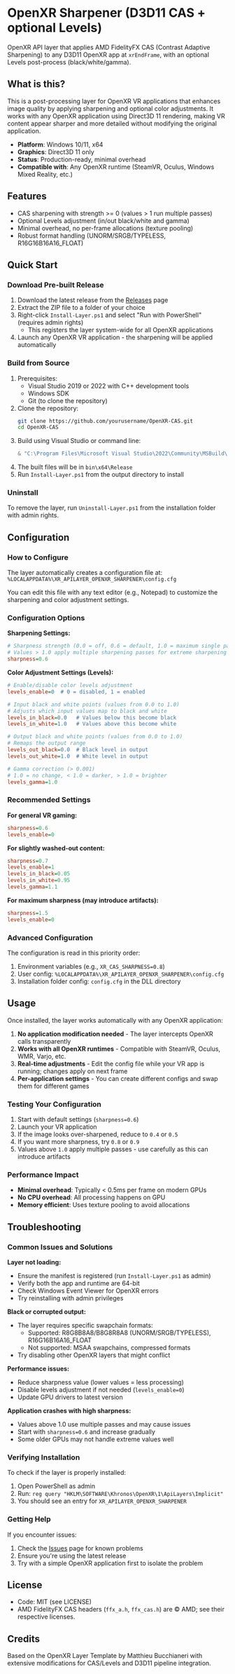 # OpenXR Sharpener (D3D11 CAS + optional Levels)

OpenXR API layer that applies AMD FidelityFX CAS (Contrast Adaptive Sharpening) to any D3D11 OpenXR app at `xrEndFrame`, with an optional Levels post-process (black/white/gamma).

## What is this?

This is a post-processing layer for OpenXR VR applications that enhances image quality by applying sharpening and optional color adjustments. It works with any OpenXR application using Direct3D 11 rendering, making VR content appear sharper and more detailed without modifying the original application.

- **Platform**: Windows 10/11, x64
- **Graphics**: Direct3D 11 only
- **Status**: Production-ready, minimal overhead
- **Compatible with**: Any OpenXR runtime (SteamVR, Oculus, Windows Mixed Reality, etc.)

## Features
- CAS sharpening with strength >= 0 (values > 1 run multiple passes)
- Optional Levels adjustment (in/out black/white and gamma)
- Minimal overhead, no per-frame allocations (texture pooling)
- Robust format handling (UNORM/SRGB/TYPELESS, R16G16B16A16_FLOAT)

## Quick Start

### Download Pre-built Release
1. Download the latest release from the [Releases](https://github.com/yourusername/OpenXR-CAS/releases) page
2. Extract the ZIP file to a folder of your choice
3. Right-click `Install-Layer.ps1` and select "Run with PowerShell" (requires admin rights)
   - This registers the layer system-wide for all OpenXR applications
4. Launch any OpenXR VR application - the sharpening will be applied automatically

### Build from Source
1. Prerequisites:
   - Visual Studio 2019 or 2022 with C++ development tools
   - Windows SDK
   - Git (to clone the repository)
2. Clone the repository:
   ```bash
   git clone https://github.com/yourusername/OpenXR-CAS.git
   cd OpenXR-CAS
   ```
3. Build using Visual Studio or command line:
   ```powershell
   & "C:\Program Files\Microsoft Visual Studio\2022\Community\MSBuild\Current\Bin\MSBuild.exe" .\XR_APILAYER_OPENXR_SHARPENER.sln /t:Build /p:Configuration=Release /p:Platform=x64
   ```
4. The built files will be in `bin\x64\Release`
5. Run `Install-Layer.ps1` from the output directory to install

### Uninstall
To remove the layer, run `Uninstall-Layer.ps1` from the installation folder with admin rights.

## Configuration

### How to Configure

The layer automatically creates a configuration file at:
`%LOCALAPPDATA%\XR_APILAYER_OPENXR_SHARPENER\config.cfg`

You can edit this file with any text editor (e.g., Notepad) to customize the sharpening and color adjustment settings.

### Configuration Options

**Sharpening Settings:**
```ini
# Sharpness strength (0.0 = off, 0.6 = default, 1.0 = maximum single pass)
# Values > 1.0 apply multiple sharpening passes for extreme sharpening
sharpness=0.6
```

**Color Adjustment Settings (Levels):**
```ini
# Enable/disable color levels adjustment
levels_enable=0  # 0 = disabled, 1 = enabled

# Input black and white points (values from 0.0 to 1.0)
# Adjusts which input values map to black and white
levels_in_black=0.0   # Values below this become black
levels_in_white=1.0   # Values above this become white

# Output black and white points (values from 0.0 to 1.0)
# Remaps the output range
levels_out_black=0.0  # Black level in output
levels_out_white=1.0  # White level in output

# Gamma correction (> 0.001)
# 1.0 = no change, < 1.0 = darker, > 1.0 = brighter
levels_gamma=1.0
```

### Recommended Settings

**For general VR gaming:**
```ini
sharpness=0.6
levels_enable=0
```

**For slightly washed-out content:**
```ini
sharpness=0.7
levels_enable=1
levels_in_black=0.05
levels_in_white=0.95
levels_gamma=1.1
```

**For maximum sharpness (may introduce artifacts):**
```ini
sharpness=1.5
levels_enable=0
```

### Advanced Configuration

The configuration is read in this priority order:
1. Environment variables (e.g., `XR_CAS_SHARPNESS=0.8`)
2. User config: `%LOCALAPPDATA%\XR_APILAYER_OPENXR_SHARPENER\config.cfg`
3. Installation folder config: `config.cfg` in the DLL directory

## Usage

Once installed, the layer works automatically with any OpenXR application:

1. **No application modification needed** - The layer intercepts OpenXR calls transparently
2. **Works with all OpenXR runtimes** - Compatible with SteamVR, Oculus, WMR, Varjo, etc.
3. **Real-time adjustments** - Edit the config file while your VR app is running; changes apply on next frame
4. **Per-application settings** - You can create different configs and swap them for different games

### Testing Your Configuration

1. Start with default settings (`sharpness=0.6`)
2. Launch your VR application
3. If the image looks over-sharpened, reduce to `0.4` or `0.5`
4. If you want more sharpness, try `0.8` or `0.9`
5. Values above `1.0` apply multiple passes - use carefully as this can introduce artifacts

### Performance Impact

- **Minimal overhead**: Typically < 0.5ms per frame on modern GPUs
- **No CPU overhead**: All processing happens on GPU
- **Memory efficient**: Uses texture pooling to avoid allocations

## Troubleshooting

### Common Issues and Solutions

**Layer not loading:**
- Ensure the manifest is registered (run `Install-Layer.ps1` as admin)
- Verify both the app and runtime are 64-bit
- Check Windows Event Viewer for OpenXR errors
- Try reinstalling with admin privileges

**Black or corrupted output:**
- The layer requires specific swapchain formats:
  - Supported: R8G8B8A8/B8G8R8A8 (UNORM/SRGB/TYPELESS), R16G16B16A16_FLOAT
  - Not supported: MSAA swapchains, compressed formats
- Try disabling other OpenXR layers that might conflict

**Performance issues:**
- Reduce sharpness value (lower values = less processing)
- Disable levels adjustment if not needed (`levels_enable=0`)
- Update GPU drivers to latest version

**Application crashes with high sharpness:**
- Values above 1.0 use multiple passes and may cause issues
- Start with `sharpness=0.6` and increase gradually
- Some older GPUs may not handle extreme values well

### Verifying Installation

To check if the layer is properly installed:
1. Open PowerShell as admin
2. Run: `reg query "HKLM\SOFTWARE\Khronos\OpenXR\1\ApiLayers\Implicit"`
3. You should see an entry for `XR_APILAYER_OPENXR_SHARPENER`

### Getting Help

If you encounter issues:
1. Check the [Issues](https://github.com/yourusername/OpenXR-CAS/issues) page for known problems
2. Ensure you're using the latest release
3. Try with a simple OpenXR application first to isolate the problem

## License
- Code: MIT (see LICENSE)
- AMD FidelityFX CAS headers (`ffx_a.h`, `ffx_cas.h`) are © AMD; see their respective licenses.

## Credits
Based on the OpenXR Layer Template by Matthieu Bucchianeri with extensive modifications for CAS/Levels and D3D11 pipeline integration.
